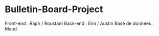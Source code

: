 # Bulletin-Board-Project

Front-end : Raph / Roustam
Back-end : Emi / Austin
Base de données  : Maud
